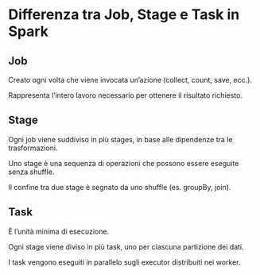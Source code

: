# Differenza tra Job, Stage e Task in Spark

## Job

Creato ogni volta che viene invocata un’azione (collect, count, save, ecc.).

Rappresenta l’intero lavoro necessario per ottenere il risultato richiesto.

## Stage

Ogni job viene suddiviso in più stages, in base alle dipendenze tra le trasformazioni.

Uno stage è una sequenza di operazioni che possono essere eseguite senza shuffle.

Il confine tra due stage è segnato da uno shuffle (es. groupBy, join).

## Task

È l’unità minima di esecuzione.

Ogni stage viene diviso in più task, uno per ciascuna partizione dei dati.

I task vengono eseguiti in parallelo sugli executor distribuiti nei worker.